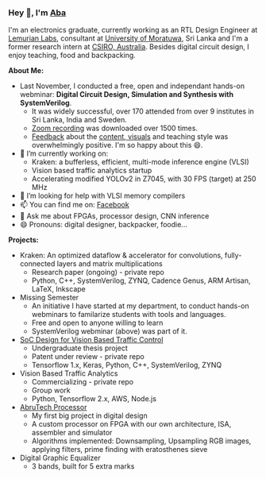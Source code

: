 ### Hey 👋, I'm [Aba](https://www.linkedin.com/in/abarajithan11/)

I'm an electronics graduate, currently working as an RTL Design Engineer at [Lemurian Labs](https://www.lemurianlabs.com), consultant at [University of Moratuwa](https://uom.lk/), Sri Lanka and I'm a former research intern at [CSIRO, Australia](https://www.csiro.au/). Besides digital circuit design, I enjoy teaching, food and backpacking.

**About Me:**

- Last November, I conducted a free, open and independant hands-on webminar: __Digital Circuit Design, Simulation and Synthesis with SystemVerilog__. 
  - It was widely successful, over 170 attended from over 9 institutes in Sri Lanka, India and Sweden.
  - [Zoom recording](http://dms.uom.lk/s/wdRSTcFoHXkSTy7) was downloaded over 1500 times.
  - [Feedback](https://bit.ly/sv-feedback) about the [content, visuals](http://bit.ly/sv-slides) and teaching style was overwhelmingly positive. I'm so happy about this 😄.
- 🔭 I’m currently working on: 
  - Kraken: a bufferless, efficient, multi-mode inference engine (VLSI)
  - Vision based traffic analytics startup
  - Accelerating modified YOLOv2 in Z7045, with 30 FPS (target) at 250 MHz
- 🤔 I’m looking for help with VLSI memory compilers
- 📫 You can find me on: [Facebook](https://www.facebook.com/abarajithan11/)
- 💬 Ask me about FPGAs, processor design, CNN inference
- 😄 Pronouns: digital designer, backpacker, foodie...

**Projects:**

- Kraken: An optimized dataflow & accelerator for convolutions, fully-connected layers and matrix multiplications
  - Research paper (ongoing) - private repo
  - Python, C++, SystemVerilog, ZYNQ, Cadence Genus, ARM Artisan, LaTeX, Inkscape
- Missing Semester
  - An initiative I have started at my department, to conduct hands-on webminars to familarize students with tools and languages.
  - Free and open to anyone willing to learn
  - SystemVerilog webminar (above) was part of it.
- [SoC Design for Vision Based Traffic Control](https://aba-projects.blogspot.com/2019/10/2019-vision-based-traffic-sensing-and.html) 
  - Undergraduate thesis project
  - Patent under review - private repo 
  - Tensorflow 1.x, Keras, Python, C++, SystemVerilog, ZYNQ 
- Vision Based Traffic Analytics
  - Commercializing - private repo
  - Group work
  - Python, Tensorflow 2.x, AWS, Node.js
- [AbruTech Processor](https://aba-projects.blogspot.com/2018/01/2018-custom-processor-design-and.html)
  - My first big project in digital design
  - A custom processor on FPGA with our own architecture, ISA, assembler and simulator
  - Algorithms implemented: Downsampling, Upsampling RGB images, applying filters, prime finding with eratosthenes sieve
- Digital Graphic Equalizer
  - 3 bands, built for 5 extra marks
  

<!--**abarajithan11/abarajithan11** is a ✨ _special_ ✨ repository because its `README.md` (this file) appears on your GitHub profile.

Here are some ideas to get you started:

- 🔭 I’m currently working on ...
- 🌱 I’m currently learning ...
- 👯 I’m looking to collaborate on ...
- 🤔 I’m looking for help with ...
- 💬 Ask me about ...
- 📫 How to reach me: ...
- 😄 Pronouns: ...
- ⚡ Fun fact: ...
-->
